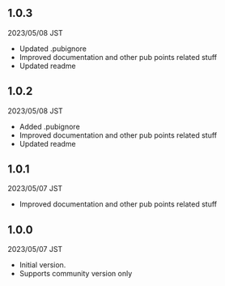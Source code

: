 ## 1.0.3
2023/05/08 JST
- Updated .pubignore
- Improved documentation and other pub points related stuff
- Updated readme
## 1.0.2
2023/05/08 JST
- Added .pubignore
- Improved documentation and other pub points related stuff
- Updated readme
## 1.0.1
2023/05/07 JST
- Improved documentation and other pub points related stuff

## 1.0.0
2023/05/07 JST
- Initial version.
- Supports community version only
